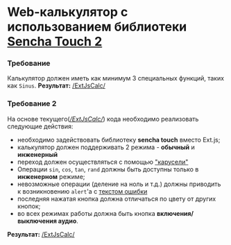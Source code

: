 # Web-калькулятор с использованием библиотеки [Sencha Touch​ ​2](https://mail.google.com/mail/u/0/%E2%80%8Bhttp://www.sencha.com/products/touch/)

### Требование
Калькулятор должен иметь как минимум 3 специальных функций, таких как `Sinus`.
__Результат:__ [/ExtJsCalc/](https://github.com/aturay/SenchaTouchCalc/tree/master/ExtJsCalc)

### Требование 2
На основе текущего(*[/ExtJsCalc/](https://github.com/aturay/SenchaTouchCalc/tree/master/ExtJsCalc)*) кода необходимо реализовать следующие действия:

+ необходимо задействовать библиотеку __sencha touch__ вместо Ext.js;
+ калькулятор должен поддерживать 2 режима - __обычный__ и __инженерный__ 
+ переход должен осуществляться с помощью ["карусели"](https://cdn.sencha.com/touch/sencha-touch-2.4.1/examples/kitchensink/index.html#demo/carousel) 
+ Операции `sin`, `cos`, `tan`, `rand` должны быть доступны только в __инженерном__ режиме;
+ невозможные операции (деление на ноль и т.д.) должны приводить к возникновению `alert`'а с [текстом ошибки](https://cdn.sencha.com/touch/sencha-touch-2.4.1/examples/kitchensink/index.html#demo/overlays)
+ последняя нажатая кнопка должна отличаться по цвету от других кнопок;
+ во всех режимах работы должна быть кнопка __включения/выключения аудио__.

__Результат:__ [/ExtJsCalc/](https://github.com/aturay/SenchaTouchCalc/tree/master/TouchCalc)